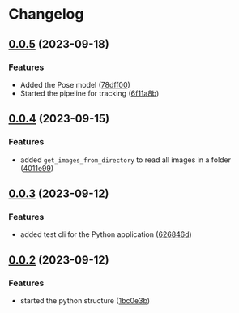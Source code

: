 # Changelog

## [0.0.5](https://github.com/mikk5829/RRTNCTTASA/compare/v0.0.4...v0.0.5) (2023-09-18)


### Features

* Added the Pose model ([78dff00](https://github.com/mikk5829/RRTNCTTASA/commit/78dff002df52c568c00f9363eb9d3ddc606908a8))
* Started the pipeline for tracking ([6f11a8b](https://github.com/mikk5829/RRTNCTTASA/commit/6f11a8b94b1544bedaf0e882d1e9088aaf394d3a))

## [0.0.4](https://github.com/mikk5829/RRTNCTTASA/compare/v0.0.3...v0.0.4) (2023-09-15)


### Features

* added ``get_images_from_directory`` to read all images in a folder ([4011e99](https://github.com/mikk5829/RRTNCTTASA/commit/4011e99f5968fb643230d81d4bceb79f64a4ab9d))

## [0.0.3](https://github.com/mikk5829/RRTNCTTASA/compare/v0.0.2...v0.0.3) (2023-09-12)


### Features

* added test cli for the Python application ([626846d](https://github.com/mikk5829/RRTNCTTASA/commit/626846dea1a1a034660b19d7b63af75272cbfcaf))

## [0.0.2](https://github.com/mikk5829/RRTNCTTASA/compare/v0.0.1...v0.0.2) (2023-09-12)


### Features

* started the python structure ([1bc0e3b](https://github.com/mikk5829/RRTNCTTASA/commit/1bc0e3b446cd4eb339b7aa7f872cdd1f6347521d))
